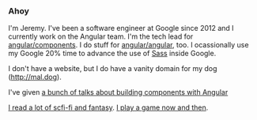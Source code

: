 ### Ahoy

I'm Jeremy. I've been a software engineer at Google since 2012 and I currently work on the Angular team. I'm the tech lead for [angular/components](https://github.com/angular/components). I do stuff for [angular/angular](https://github.com/angular/angular), too. I ocassionally use my Google 20% time to advance the use of [Sass](https://github.com/sass/sass) inside Google. 

I don't have a website, but I do have a vanity domain for my dog (http://mal.dog). 

I've given [a bunch of talks about building components with Angular](https://www.youtube.com/results?search_query=%22jeremy+elbourn%22)

[I read a lot of scfi-fi and fantasy](https://www.goodreads.com/user/show/7879608-jeremy-elbourn). [I play a game now and then](https://steamcommunity.com/id/jelbourn/).
